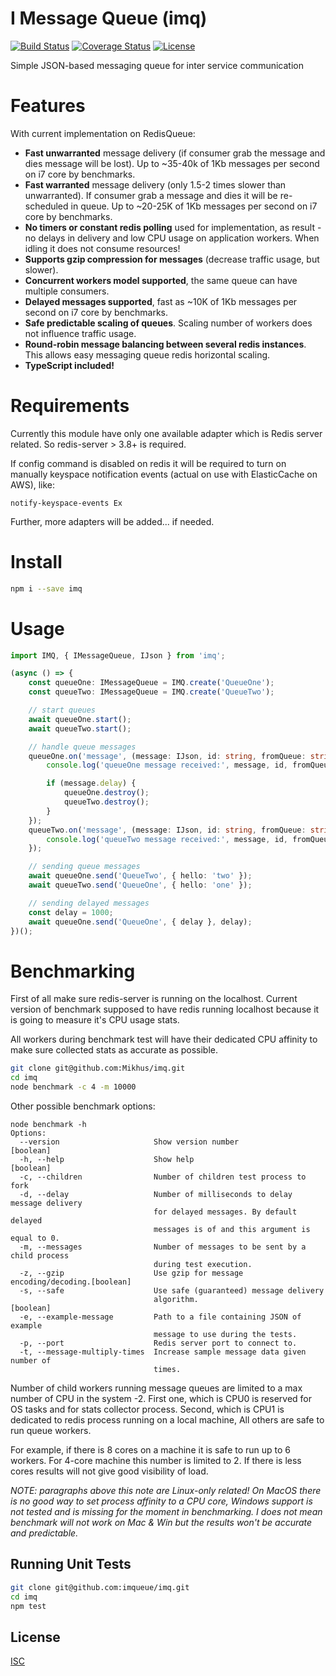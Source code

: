 # I Message Queue (imq)

[![Build Status](https://travis-ci.org/imqueue/imq.svg?branch=master)](https://travis-ci.org/imqueue/imq) [![Coverage Status](https://coveralls.io/repos/github/imqueue/imq/badge.svg?branch=master)](https://coveralls.io/github/imqueue/imq?branch=master) [![License](https://img.shields.io/badge/license-ISC-blue.svg)](https://rawgit.com/imqueue/imq/master/LICENSE)

Simple JSON-based messaging queue for inter service communication

# Features

With current implementation on RedisQueue:

 - **Fast unwarranted** message delivery (if consumer grab the message and dies 
   message will be lost). Up to ~35-40k of 1Kb messages per second on i7 core by
   benchmarks.
 - **Fast warranted** message delivery (only 1.5-2 times slower than 
   unwarranted). If consumer grab a message and dies it will be re-scheduled
   in queue. Up to ~20-25K of 1Kb messages per second on i7 core by benchmarks.
 - **No timers or constant redis polling** used for implementation, as result -
   no delays in delivery and low CPU usage on application workers. When idling
   it does not consume resources!
 - **Supports gzip compression for messages** (decrease traffic usage, but 
   slower).
 - **Concurrent workers model supported**, the same queue can have multiple
   consumers.
 - **Delayed messages supported**, fast as ~10K of 1Kb messages per second on i7 
   core by benchmarks.
 - **Safe predictable scaling of queues**. Scaling number of workers does not 
   influence traffic usage.
 - **Round-robin message balancing between several redis instances**. This
   allows easy messaging queue redis horizontal scaling.
 - **TypeScript included!**

# Requirements

Currently this module have only one available adapter which is Redis server
related. So redis-server > 3.8+ is required.

If config command is disabled on redis it will be required to turn on manually
keyspace notification events (actual on use with ElasticCache on AWS), like:

~~~
notify-keyspace-events Ex
~~~

Further, more adapters will be added... if needed.

# Install

~~~bash
npm i --save imq
~~~

# Usage

~~~typescript
import IMQ, { IMessageQueue, IJson } from 'imq';

(async () => {
    const queueOne: IMessageQueue = IMQ.create('QueueOne');
    const queueTwo: IMessageQueue = IMQ.create('QueueTwo');

    // start queues
    await queueOne.start();
    await queueTwo.start();

    // handle queue messages
    queueOne.on('message', (message: IJson, id: string, fromQueue: string) => {
        console.log('queueOne message received:', message, id, fromQueue);

        if (message.delay) {
            queueOne.destroy();
            queueTwo.destroy();
        }
    });
    queueTwo.on('message', (message: IJson, id: string, fromQueue: string) => {
        console.log('queueTwo message received:', message, id, fromQueue);
    });

    // sending queue messages
    await queueOne.send('QueueTwo', { hello: 'two' });
    await queueTwo.send('QueueOne', { hello: 'one' });

    // sending delayed messages
    const delay = 1000;
    await queueOne.send('QueueOne', { delay }, delay);
})();
~~~

# Benchmarking

First of all make sure redis-server is running on the localhost. Current
version of benchmark supposed to have redis running localhost because
it is going to measure it's CPU usage stats.

All workers during benchmark test will have their dedicated CPU affinity
to make sure collected stats as accurate as possible.

~~~bash
git clone git@github.com:Mikhus/imq.git
cd imq
node benchmark -c 4 -m 10000
~~~

Other possible benchmark options:

~~~
node benchmark -h                                   
Options:
  --version                     Show version number                    [boolean]
  -h, --help                    Show help                              [boolean]
  -c, --children                Number of children test process to fork
  -d, --delay                   Number of milliseconds to delay message delivery
                                for delayed messages. By default delayed
                                messages is of and this argument is equal to 0.
  -m, --messages                Number of messages to be sent by a child process
                                during test execution.
  -z, --gzip                    Use gzip for message encoding/decoding.[boolean]
  -s, --safe                    Use safe (guaranteed) message delivery
                                algorithm.                             [boolean]
  -e, --example-message         Path to a file containing JSON of example
                                message to use during the tests.
  -p, --port                    Redis server port to connect to.
  -t, --message-multiply-times  Increase sample message data given number of
                                times.
~~~

Number of child workers running message queues are limited to a max number
of CPU in the system -2. First one, which is CPU0 is reserved for OS tasks and
for stats collector process. Second, which is CPU1 is dedicated to redis
process running on a local machine, All others are safe to run queue workers.

For example, if there is 8 cores on a machine it is safe to run up to 6 workers.
For 4-core machine this number is limited to 2.
If there is less cores results will not give good visibility of load.

*NOTE: paragraphs above this note are Linux-only related! On MacOS 
there is no good way to set process affinity to a CPU core, Windows support is
not tested and is missing for the moment in benchmarking. I does not mean
benchmark will not work on Mac & Win but the results won't be accurate and
predictable.*

## Running Unit Tests

~~~bash
git clone git@github.com:imqueue/imq.git
cd imq
npm test
~~~

## License

[ISC](https://rawgit.com/imqueue/imq/master/LICENSE)
